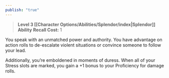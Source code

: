 ```yaml
---
publish: "true"
---
```

> **Level 3 [[Character Options/Abilities/Splendor/index|Splendor]] Ability**
> **Recall Cost:** 1

You speak with an unmatched power and authority. You have advantage on action rolls to de-escalate violent situations or convince someone to follow your lead.

Additionally, you’re emboldened in moments of duress. When all of your Stress slots are marked, you gain a +1 bonus to your Proficiency for damage rolls.
